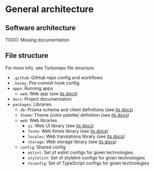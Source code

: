 # General architecture

## Software architecture

TODO: Missing documentation

## File structure

For more info, see Turborepo file structure.

- `.github`: GitHub repo config and workflows
- `.husky`: Pre-commit hook config
- `apps`: Running apps
  - `web`: Web app (see [its docs](./apps/web.md))
- `docs`: Project documentation
- `packages`: Libraries
  - `db`: Prisma schema and client definitions (see [its docs](./packages/db.md))
  - `theme`: Theme (color palette) definition (see [its docs](./packages/theme.md))
  - `web`: Web libraries
    - `ui`: Web UI library (see [its docs](./packages/web/ui.md))
    - `forms`: Web forms library (see [its docs](./packages/web/forms.md))
    - `locales`: Web translations library (see [its docs](./packages/web/locale.md))
    - `storage`: Web storage library (see [its docs](./packages/web/storage.md))
  - `config`: Shared config
    - `eslint`: Set of eslint configs for given technologies
    - `stylelint`: Set of stylelint configs for given technologies
    - `tsconfig`: Set of TypeScript configs for given technologies
